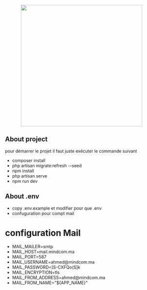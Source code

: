 <p align="center"><a href="https://laravel.com" target="_blank"><img src="https://raw.githubusercontent.com/laravel/art/master/logo-lockup/5%20SVG/2%20CMYK/1%20Full%20Color/laravel-logolockup-cmyk-red.svg" width="400"></a></p>


## About project
pour démarrer le projet il faut juste exécuter le commande suivant 

- composer install
- php artisan migrate:refresh --seed
- npm install
- php artisan serve
- npm run dev

## About .env
- copy .env.example et modifier pour que .env
- confuguration pour compt mail 
# configuration Mail
<ul>
<li>MAIL_MAILER=smtp</li> 
<li>MAIL_HOST=mail.mindcom.ma</li> 
<li>MAIL_PORT=587</li> 
<li>MAIL_USERNAME=ahmed@mindcom.ma</li>
<li>MAIL_PASSWORD=]S-CXFQo(S]k</li> 
<li>MAIL_ENCRYPTION=tls</li> 
<li>MAIL_FROM_ADDRESS=ahmed@mindcom.ma</li> 
<li>MAIL_FROM_NAME="${APP_NAME}"</li> 
</ul>
